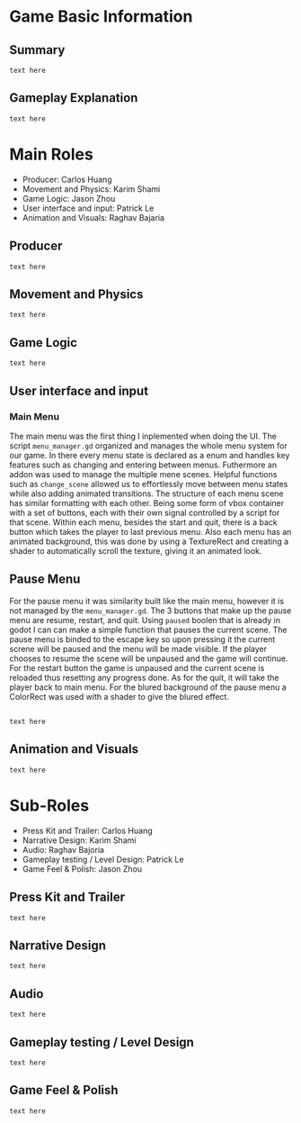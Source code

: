 # Game Basic Information

## Summary

`text here`

## Gameplay Explanation

`text here`

# Main Roles

- Producer: Carlos Huang
- Movement and Physics: Karim Shami
- Game Logic: Jason Zhou
- User interface and input: Patrick Le
- Animation and Visuals: Raghav Bajaria

## Producer

`text here`

## Movement and Physics

`text here`

## Game Logic

`text here`

## User interface and input

### Main Menu

The main menu was the first thing I inplemented when doing the UI. The script `menu_manager.gd` organized and manages the whole menu system for our game. In there every menu state is declared as a enum and handles key features such as changing and entering between menus. Futhermore an addon was used to manage the multiple mene scenes. Helpful functions such as `change_scene` allowed us to effortlessly move between menu states while also adding animated transitions. The structure of each menu scene has similar formatting with each other. Being some form of vbox container with a set of buttons, each with their own signal controlled by a script for that scene. Within each menu, besides the start and quit, there is a back button which takes the player to last previous menu. Also each menu has an animated background, this was done by using a TextureRect and creating a shader to automatically scroll the texture, giving it an animated look.

## Pause Menu

For the pause menu it was similarity built like the main menu, however it is not managed by the `menu_manager.gd`. The 3 buttons that make up the pause menu are resume, restart, and quit. Using `paused` boolen that is already in godot I can can make a simple function that pauses the current scene. The pause menu is binded to the escape key so upon pressing it the current screne will be paused and the menu will be made visible. If the player chooses to resume the scene will be unpaused and the game will continue. For the restart button the game is unpaused and the current scene is reloaded thus resetting any progress done. As for the quit, it will take the player back to main menu. For the blured background of the pause menu a ColorRect was used with a shader to give the blured effect.

##

`text here`

## Animation and Visuals

`text here`

# Sub-Roles

- Press Kit and Trailer: Carlos Huang
- Narrative Design: Karim Shami
- Audio: Raghav Bajoria
- Gameplay testing / Level Design: Patrick Le
- Game Feel & Polish: Jason Zhou

## Press Kit and Trailer

`text here`

## Narrative Design

`text here`

## Audio

`text here`

## Gameplay testing / Level Design

`text here`

## Game Feel & Polish

`text here`
